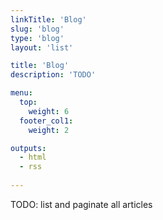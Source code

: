 ```yaml
---
linkTitle: 'Blog'
slug: 'blog'
type: 'blog'
layout: 'list'

title: 'Blog' 
description: 'TODO'

menu:
  top:
    weight: 6
  footer_col1:
    weight: 2

outputs: 
  - html
  - rss
  
---
```



TODO: list and paginate all articles
